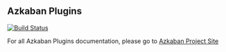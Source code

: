 ## Azkaban Plugins

[![Build Status](https://travis-ci.org/azkaban/azkaban-plugins.png?branch=master)](https://travis-ci.org/azkaban/azkaban-plugins)

For all Azkaban Plugins documentation, please go to 
[Azkaban Project Site](https://azkaban.github.io/)

